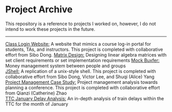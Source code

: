 # Project Archive

This repository is a reference to projects I worked on, however, I do not intend to work these projects in the future.

---

[Class Login Website:](./ClassLoginWebsite) A website that mimics a course log-in portal for students, TAs, and instructors. This project is completed with collaborative effort from Sibo Dong.
[Matrix Design:](./MatrixDesign) Designing linear algebra matrices with set client requirements or set implementation requirements
[Mock Buxfer:](./MockBuxfer) Money management system between people and groups  
[JShell:](./JShell) A replication of a unix-style shell. This project is completed with collaborative effort from Sibo Dong, Victor Lee, and Shuqi (Alice) Yang  
[Project Management Case Study:](./ProjectManagementCaseStudy) Project management analysis towards planning a conference. This project is completed with collaborative effort from Qianzi (Catherine) Zhao  
[TTC January Delay Analysis:](./TTCJanuaryDelayAnalysis) An in-depth analysis of train delays within the TTC for the month of January  
